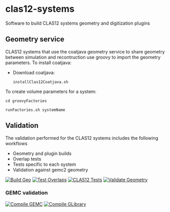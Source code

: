 # clas12-systems

Software to build CLAS12 systems geometry and digitization plugins

## Geometry service

CLAS12 systems that use the coatjava geometry service to share geometry between simulation and recontruction 
use groovy to import the geometry parameters. To install coatjava:

- Download coatjava:

  `installClas12Coatjava.sh`

To create volume parameters for a system:

  `cd groovyFactories` 
  
  `runFactories.sh systemName`


## Validation

The validation performed for the CLAS12 systems includes the following workflows

- Geometry and plugin builds
- Overlap tests
- Tests specific to each system
- Validation against gemc2 geometry 

[![Build Geo](https://github.com/gemc/clas12-systems/actions/workflows/build.yml/badge.svg)](https://github.com/gemc/clas12-systems/actions/workflows/build.yml)
[![Test Overlaps](https://github.com/gemc/clas12-systems/actions/workflows/overlaps.yml/badge.svg)](https://github.com/gemc/clas12-systems/actions/workflows/overlaps.yml)
[![CLAS12 Tests](https://github.com/gemc/clas12-systems/actions/workflows/tests.yml/badge.svg)](https://github.com/gemc/clas12-systems/actions/workflows/tests.yml)
[![Validate Geometry](https://github.com/gemc/clas12-systems/actions/workflows/validate.yml/badge.svg)](https://github.com/gemc/clas12-systems/actions/workflows/validate.yml)

### GEMC validation

[![Compile GEMC](https://github.com/gemc/src/actions/workflows/build.yml/badge.svg)](https://github.com/gemc/src/actions/workflows/build.yml)
[![Compile GLibrary](https://github.com/gemc/glibrary/actions/workflows/build.yml/badge.svg)](https://github.com/gemc/glibrary/actions/workflows/build.yml)

